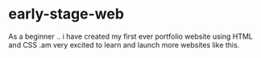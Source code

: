 # early-stage-web
As a beginner .. i have created my first ever portfolio website using HTML and CSS .am very excited to learn and launch more websites like this.
